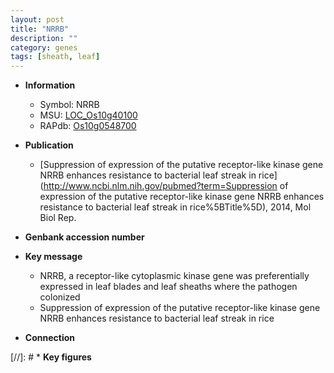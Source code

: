 ```yaml
---
layout: post
title: "NRRB"
description: ""
category: genes
tags: [sheath, leaf]
---
```


* **Information**  
    + Symbol: NRRB  
    + MSU: [LOC_Os10g40100](http://rice.plantbiology.msu.edu/cgi-bin/ORF_infopage.cgi?orf=LOC_Os10g40100)  
    + RAPdb: [Os10g0548700](http://rapdb.dna.affrc.go.jp/viewer/gbrowse_details/irgsp1?name=Os10g0548700)  

* **Publication**  
    + [Suppression of expression of the putative receptor-like kinase gene NRRB enhances resistance to bacterial leaf streak in rice](http://www.ncbi.nlm.nih.gov/pubmed?term=Suppression of expression of the putative receptor-like kinase gene NRRB enhances resistance to bacterial leaf streak in rice%5BTitle%5D), 2014, Mol Biol Rep.

* **Genbank accession number**  

* **Key message**  
    + NRRB, a receptor-like cytoplasmic kinase gene was preferentially expressed in leaf blades and leaf sheaths where the pathogen colonized
    + Suppression of expression of the putative receptor-like kinase gene NRRB enhances resistance to bacterial leaf streak in rice

* **Connection**  

[//]: # * **Key figures**  


